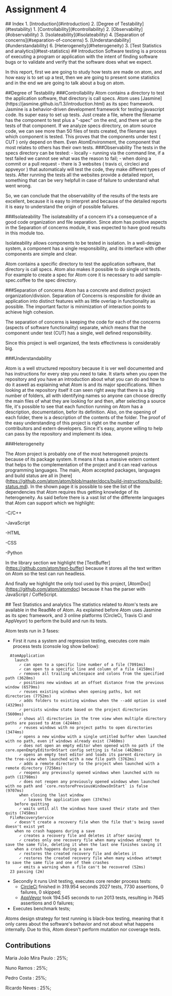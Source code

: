 # Assignment 4

<a name="index"/>
## Index
1. [Introduction](#introduction)
2. [Degree of Testability](#testability)
  1. [Controllability](#controllability)
  2. [Observability](#observability)
  3. [Isolateability](#isolateability)
  4. [Separation of concerns](#separation-of-concerns)
  5. [Understandability](#understandability)
  6. [Heterogeneity](#heterogeneity)
3. [Test Statistics and analytics](#test-statistics)

<a name="introduction"/>
## Introduction
Software testing is a process of executing a program or application with the intent of finding software bugs or to validate and verify that the software does what we expect.

In this report, first we are going to study how tests are made on atom, and how easy is to set up a test, then we are going to present some statistics and in the end we are going to talk about a bug on atom.

<a name="testability"/>
##Degree of Testability

<a name="controllability"/>
###Controllability
Atom contains a directory to test the application software, that directory is call specs. Atom uses [Jasmine](https://jasmine.github.io/1.3/introduction.html) as its spec framework. Jasmine is a behavior-driven development framework for testing javascript code. Its super easy to set up tests. Just create a file, where the filename has the component to test plus a "-spec" on the end, and there set up the tests of that component. If we analyze specs directory, on atom source code, we can see more than 50 files of tests created, the filename says which component is tested. This proves that the components under test ( CUT ) only depend on them. Even AtomEnvironment, the component that most relates to others has their own tests.

<a name="observability"/>
###Observability
The tests in the specs directory can be tested:
  - locally - running via the command line, if a test failed we cannot see what was the reason to fail;
  - when doing a commit or a pull request - there is 3 websites ( travis ci, circleci and appveyor ) that automaticaly will test the code, they make different types of tests. After running the tests all the websites provide a detailed report, something that can be very helpfull in case of failure to understand what went wrong.

So, we can conclude that the observability of the results of the tests are excellent, because it is easy to interpret and because of the detailed reports it is easy to understand the origin of possible failures.

<a name="isolateability"/>
###Isolateability
The isolateability of a concern it's a consequence of a good code organization and file separation. Since atom has positive aspects in the Separation of concerns module, it was expected to have good results in this module too.

Isolateability allows components to be tested in isolation. In a well-design system, a component has a single responsibility, and its interface with other components are simple and clear.

Atom contains a specific directory to test the application software, that directory is call specs. Atom also makes it possible to do single unit tests. For example to create a spec for Atom core it is necessary to add sample-spec.coffee to the spec directory.

<a name="separation-of-concerns"/>
###Separation of concerns
Atom has a concrete and distinct project organization/division. Separation of Concerns is responsible for divide an application into distinct features with as little overlap in functionality as possible. The important factor is minimization of interaction points to achieve high cohesion.

The separation of concerns is keeping the code for each of the concerns (aspects of software functionality) separate, which means that the component under test (CUT) has a single, well defined responsibility.

Since this project is well organized, the tests effectivness is considerably big.

<a name="understandability"/>
###Understandability

Atom is a well structured repository because it is ver well documented and has instructions for every step you need to take. It starts when you open the repository and you have an introduction about what you can do and how to do it aswell as explaining what Atom is and its major specifications.
When looking at the repository itself it can seen right away that there is a big number of folders, all with identifying names so anyone can choose directly the main files of what they are looking for and then, after selecting a source file, it's possible to see that each function running on Atom has a description, documentation, befor its definition. Also, on the opening of each folder, there is a description of the contents of the folder.
The proof of the easy understanding of this project is right on the number of contribuitors and extern developers. Since it's easy, anyone willing to help can pass by the repository and implement its idea.

<a name="heterogeneity"/>
###Heterogeneity

The Atom project is probably one of the most heterogeneit projects because of its package system. It means it has a massive extern content that helps to the complementation of the project and it can read various programming languages.
The main, Atom accepted packages, languages and build status are all in [here] (https://github.com/atom/atom/blob/master/docs/build-instructions/build-status.md).
In the shown page it is possible to see the list of the dependencies that Atom requires thus getting knowledge of its heterogeneity. As said before there is a vast list of the differente languages that Atom can support which we highlight:

-C/C++

-JavaScript

-HTML

-CSS

-Python

In the library section we highlight the [TextBuffer] (https://github.com/atom/text-buffer) because it stores all the text written on Atom so the test can run headless.

And finally we highlight the only tool used by this project, [AtomDoc] (https://github.com/atom/atomdoc) because it has the parser with JavaScript / CoffeScript.

<a name="test-statistics"/>
## Test Statistics and analytics
The statistics related to Atom's tests are available in the ReadMe of Atom. As explained before Atom uses Jasmine as its spec framework, and 3 online platforms (CircleCi, Travis Ci and AppVeyor) to perform the build and run its tests.

Atom tests run in 3 fases:
- First it runs a system and regression testing, executes core main process tests (console log show bellow):
```
  AtomApplication
    launch
      ✓ can open to a specific line number of a file (7091ms)
      ✓ can open to a specific line and column of a file (4158ms)
      ✓ removes all trailing whitespace and colons from the specified path (3628ms)
      ✓ positions new windows at an offset distance from the previous window (6579ms)
      ✓ reuses existing windows when opening paths, but not directories (7752ms)
      ✓ adds folders to existing windows when the --add option is used (4329ms)
      ✓ persists window state based on the project directories (5600ms)
      ✓ shows all directories in the tree view when multiple directory paths are passed to Atom (4244ms)
      ✓ reuses windows with no project paths to open directories (3474ms)
      ✓ opens a new window with a single untitled buffer when launched with no path, even if windows already exist (7460ms)
      ✓ does not open an empty editor when opened with no path if the core.openEmptyEditorOnStart config setting is false (4620ms)
      ✓ opens an empty text editor and loads its parent directory in the tree-view when launched with a new file path (3762ms)
      ✓ adds a remote directory to the project when launched with a remote directory (7256ms)
      ✓ reopens any previously opened windows when launched with no path (11798ms)
      ✓ does not reopen any previously opened windows when launched with no path and `core.restorePreviousWindowsOnStart` is false (9707ms)
      when closing the last window
        ✓ leaves the application open (3747ms)
    before quitting
      ✓ waits until all the windows have saved their state and then quits (7458ms)
  FileRecoveryService
    ✓ doesn't create a recovery file when the file that's being saved doesn't exist yet
    when no crash happens during a save
      ✓ creates a recovery file and deletes it after saving
      ✓ creates only one recovery file when many windows attempt to save the same file, deleting it when the last one finishes saving it
    when a crash happens during a save
      ✓ restores the created recovery file and deletes it
      ✓ restores the created recovery file when many windows attempt to save the same file and one of them crashes
      ✓ emits a warning when a file can't be recovered (52ms)
  23 passing (2m)
  ```

- Secondly it runs Unit testing, executes core render process tests:
  - [CircleCi](https://circleci.com/gh/atom/atom/2092#tests/containers/0) finished in 319.954 seconds 2027 tests, 7730 assertions, 0 failures, 0 skipped;
  - [AppVeyor](https://ci.appveyor.com/project/Atom/atom/build/job/2y4kak3pr4npq0cg) took 194.545 seconds to run 2013 tests, resulting in 7645 assertions and 0 failures;
- Executes benchmark tests;

Atoms design strategy for test running is black-box testing, meaning that it only cares about the software's behavior and not about what happens internally. Due to this, Atom doesn't perform mutation nor coverage tests.

## Contributions

  Maria João Mira Paulo : 25%;

  Nuno Ramos : 25%;

  Pedro Costa : 25%;

  Ricardo Neves : 25%;
